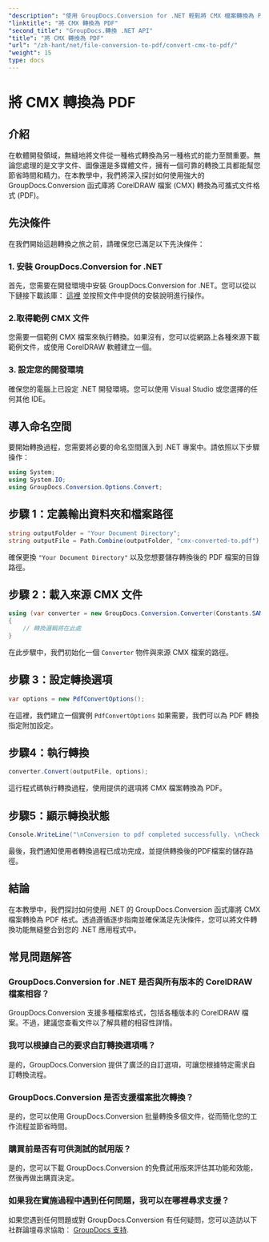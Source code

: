 ```yaml
---
"description": "使用 GroupDocs.Conversion for .NET 輕鬆將 CMX 檔案轉換為 PDF 格式。將文件轉換功能無縫整合到您的 .NET 應用程式中。"
"linktitle": "將 CMX 轉換為 PDF"
"second_title": "GroupDocs.轉換 .NET API"
"title": "將 CMX 轉換為 PDF"
"url": "/zh-hant/net/file-conversion-to-pdf/convert-cmx-to-pdf/"
"weight": 15
type: docs
---
```

# 將 CMX 轉換為 PDF

## 介紹
在軟體開發領域，無縫地將文件從一種格式轉換為另一種格式的能力至關重要。無論您處理的是文字文件、圖像還是多媒體文件，擁有一個可靠的轉換工具都能幫您節省時間和精力。在本教學中，我們將深入探討如何使用強大的 GroupDocs.Conversion 函式庫將 CorelDRAW 檔案 (CMX) 轉換為可攜式文件格式 (PDF)。
## 先決條件
在我們開始這趟轉換之旅之前，請確保您已滿足以下先決條件：
### 1. 安裝 GroupDocs.Conversion for .NET
首先，您需要在開發環境中安裝 GroupDocs.Conversion for .NET。您可以從以下鏈接下載該庫： [這裡](https://releases.groupdocs.com/conversion/net/) 並按照文件中提供的安裝說明進行操作。
### 2.取得範例 CMX 文件
您需要一個範例 CMX 檔案來執行轉換。如果沒有，您可以從網路上各種來源下載範例文件，或使用 CorelDRAW 軟體建立一個。
### 3. 設定您的開發環境
確保您的電腦上已設定 .NET 開發環境。您可以使用 Visual Studio 或您選擇的任何其他 IDE。

## 導入命名空間
要開始轉換過程，您需要將必要的命名空間匯入到 .NET 專案中。請依照以下步驟操作：

```csharp
using System;
using System.IO;
using GroupDocs.Conversion.Options.Convert;
```
## 步驟 1：定義輸出資料夾和檔案路徑
```csharp
string outputFolder = "Your Document Directory";
string outputFile = Path.Combine(outputFolder, "cmx-converted-to.pdf");
```
確保更換 `"Your Document Directory"` 以及您想要儲存轉換後的 PDF 檔案的目錄路徑。
## 步驟 2：載入來源 CMX 文件
```csharp
using (var converter = new GroupDocs.Conversion.Converter(Constants.SAMPLE_CMX))
{
    // 轉換邏輯將在此處
}
```
在此步驟中，我們初始化一個 `Converter` 物件與來源 CMX 檔案的路徑。
## 步驟 3：設定轉換選項
```csharp
var options = new PdfConvertOptions();
```
在這裡，我們建立一個實例 `PdfConvertOptions` 如果需要，我們可以為 PDF 轉換指定附加設定。
## 步驟4：執行轉換
```csharp
converter.Convert(outputFile, options);
```
這行程式碼執行轉換過程，使用提供的選項將 CMX 檔案轉換為 PDF。
## 步驟5：顯示轉換狀態
```csharp
Console.WriteLine("\nConversion to pdf completed successfully. \nCheck output in {0}", outputFolder);
```
最後，我們通知使用者轉換過程已成功完成，並提供轉換後的PDF檔案的儲存路徑。

## 結論
在本教學中，我們探討如何使用 .NET 的 GroupDocs.Conversion 函式庫將 CMX 檔案轉換為 PDF 格式。透過遵循逐步指南並確保滿足先決條件，您可以將文件轉換功能無縫整合到您的 .NET 應用程式中。
## 常見問題解答
### GroupDocs.Conversion for .NET 是否與所有版本的 CorelDRAW 檔案相容？
GroupDocs.Conversion 支援多種檔案格式，包括各種版本的 CorelDRAW 檔案。不過，建議您查看文件以了解具體的相容性詳情。
### 我可以根據自己的要求自訂轉換選項嗎？
是的，GroupDocs.Conversion 提供了廣泛的自訂選項，可讓您根據特定需求自訂轉換流程。
### GroupDocs.Conversion 是否支援檔案批次轉換？
是的，您可以使用 GroupDocs.Conversion 批量轉換多個文件，從而簡化您的工作流程並節省時間。
### 購買前是否有可供測試的試用版？
是的，您可以下載 GroupDocs.Conversion 的免費試用版來評估其功能和效能，然後再做出購買決定。
### 如果我在實施過程中遇到任何問題，我可以在哪裡尋求支援？
如果您遇到任何問題或對 GroupDocs.Conversion 有任何疑問，您可以造訪以下社群論壇尋求協助： [GroupDocs 支持](https://forum。groupdocs.com/c/conversion/11).